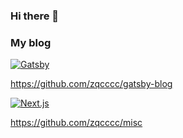 ### Hi there 👋

### My blog

[![Gatsby](https://img.shields.io/badge/Gatsby-%23663399.svg?style=for-the-badge&logo=gatsby&logoColor=white)](https://zqc.onlylike.work/) 

https://github.com/zqcccc/gatsby-blog


[![Next.js](https://img.shields.io/badge/next.js-000000?style=for-the-badge&logo=nextdotjs&logoColor=white)](https://a.onlylike.work/post) 

https://github.com/zqcccc/misc


<!-- ### Platform&Tools -->

<!-- [![](https://img.shields.io/badge/OS-Arch%20Linux-33aadd?style=for-the-badge&logo=arch-linux&logoColor=ffffff)](https://www.archlinux.org/) -->
<!-- [![](https://img.shields.io/badge/macOS-BigSur-292e33?style=for-the-badge&logo=apple&logoColor=ffffff)](https://www.apple.com/macos/big-sur/) -->
<!-- [![](https://img.shields.io/badge/Windows-10-2376bc?style=for-the-badge&logo=windows&logoColor=ffffff)](https://www.microsoft.com/windows/get-windows-10) -->
<!-- [![](https://img.shields.io/badge/IDE-Visual%20Studio%20Code-blue?style=for-the-badge&logo=visual-studio-code&logoColor=ffffff)](https://code.visualstudio.com/) -->

<!-- [![](https://img.shields.io/badge/OnePlus-7%20Pro-f5010c?style=for-the-badge&logo=oneplus&logoColor=ffffff)](https://www.oneplus.com/) -->
<!-- [![](https://img.shields.io/badge/iPhone-13-999999?style=for-the-badge&logo=apple&logoColor=ffffff)](https://www.apple.com/) -->
<!-- [![](https://img.shields.io/badge/Blackberry-Classic-000000?style=for-the-badge&logo=blackberry&logoColor=ffffff)](https://www.blackberry.com/) -->

<!-- [![](https://img.shields.io/badge/-JavaScript-f7e018?style=for-the-badge&logo=javascript&logoColor=white)](https://www.ecma-international.org/) -->
<!-- [![React](https://img.shields.io/badge/react-%2320232a.svg?style=for-the-badge&logo=react&logoColor=%2361DAFB)](https://reactjs.org/) -->
<!-- [![Vue.js](https://img.shields.io/badge/vuejs-%2335495e.svg?style=for-the-badge&logo=vuedotjs&logoColor=%234FC08D)](https://vuejs.org/) -->
<!-- [![TypeScript](https://img.shields.io/badge/typescript-%23007ACC.svg?style=for-the-badge&logo=typescript&logoColor=white)]() -->
<!-- [![](https://img.shields.io/badge/-Webpack-8dd6f9?style=for-the-badge&logo=webpack&logoColor=white)](https://webpack.js.org/) -->
<!-- [![](https://img.shields.io/badge/-Docker-2496ED?style=for-the-badge&logo=docker&logoColor=ffffff)](https://www.docker.com/) -->
<!-- ![Kubernetes](https://img.shields.io/badge/kubernetes-%23326ce5.svg?style=for-the-badge&logo=kubernetes&logoColor=white) -->
<!-- [![](https://img.shields.io/badge/-HTML5-E34F26?style=for-the-badge&logo=html5&logoColor=white)](https://html.spec.whatwg.org/)
[![](https://img.shields.io/badge/-CSS3-1572B6?style=for-the-badge&logo=css3&logoColor=white)](https://www.w3.org/Style/CSS/)
[![Less](https://img.shields.io/badge/less-2B4C80?style=for-the-badge&logo=less&logoColor=white)](https://lesscss.org/)
[![](https://img.shields.io/badge/-Sass-cc6699?style=for-the-badge&logo=sass&logoColor=white)](https://sass-lang.com/) -->
<!-- [![](https://img.shields.io/badge/-MariaDB-003545?style=for-the-badge&logo=mariadb&logoColor=white)](https://mariadb.com/) -->
<!-- [![](https://img.shields.io/badge/-NPM-cb3837?style=for-the-badge&logo=npm&logoColor=white)](https://npmjs.com/) -->
<!-- [![](https://img.shields.io/badge/-Git-f05032?style=for-the-badge&logo=git&logoColor=white)](https://git-scm.com/) -->
<!-- [![](https://img.shields.io/badge/-Linux-fcc624?style=for-the-badge&logo=linux&logoColor=white)](https://www.linuxfoundation.org/) -->
<!-- [![](https://img.shields.io/badge/node.js-6DA55F?style=for-the-badge&logo=node.js&logoColor=ffffff)](https://nodejs.org/) -->
<!-- [![](https://img.shields.io/badge/-Nginx-269539?style=for-the-badge&logo=nginx&logoColor=ffffff)](https://nginx.org/) -->
<!-- [![](https://img.shields.io/badge/Netflix-E50914?style=for-the-badge&logo=netflix&logoColor=white)](https://netflix.com/) -->

<!-- [![](https://img.shields.io/badge/-Vue.js-4fc08d?style=for-the-badge&logo=vue-dot-js&logoColor=ffffff)](https://vuejs.org/) -->
<!-- [![](https://img.shields.io/badge/-Stylus-ff6347?style=for-the-badge&logo=stylus&logoColor=ffffff)](https://stylus-lang.com/) -->
<!-- [![](https://img.shields.io/badge/-PostCSS-dd3a0a?style=for-the-badge&logo=postcss&logoColor=white)](https://postcss.org/) -->
<!--
**zqcccc/zqcccc** is a ✨ _special_ ✨ repository because its `README.md` (this file) appears on your GitHub profile.

Here are some ideas to get you started:

- 🔭 I’m currently working on ...
- 🌱 I’m currently learning ...
- 👯 I’m looking to collaborate on ...
- 🤔 I’m looking for help with ...
- 💬 Ask me about ...
- 📫 How to reach me: ...
- 😄 Pronouns: ...
- ⚡ Fun fact: ...
-->
